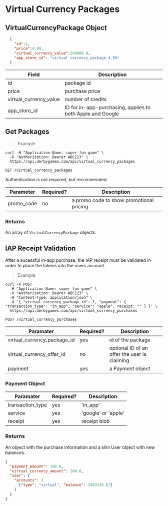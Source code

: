 # Virtual Currency Packages

## VirtualCurrencyPackage Object

```json
  { 
  	"id":1,
  	"price":4.99,
  	"virtual_currency_value":240000.0,
  	"app_store_id": "virtual_currency_package_4.99"
  }
```

Field | Description
----- | -----------
id | package id
price | purchase price
virtual_currency_value | number of credits
app_store_id | ID for in-app-purchasing, applies to both Apple and Google

## Get Packages

> Example

```curl
curl -H "Application-Name: super-fun-game" \
  -H "Authorization: Bearer ABC123" \
  https://api.derbygames.com/api/virtual_currency_packages
```

`GET /virtual_currency_packages`

Authentication is not required, but recommended.

Parameter | Required? | Description
--------- | --------- | -----------
promo_code | no | a promo code to show promotional pricing

### Returns

An array of `VirtualCurrencyPackage` objects.

## IAP Receipt Validation

After a sucessful in-app purchase, the IAP receipt must be validated in order to place the tokens into the users account.

> Example

```curl
curl -X POST
  -H "Application-Name: super-fun-game" \
  -H "Authorization: Bearer ABC123" \
  -H "Content-Type: application/json" \
  -d '{ "virtual_currency_package_id": 1, "payment": { "transaction_type": "in_app", "service": "apple", receipt: "" } }' \
  https://api.derbygames.com/api/virtual_currency_purchases
```

`POST /virtual_currency_purchases`

Paramater | Required? | Description
--------- | --------- | -----------
virtual_currency_package_id | yes | id of the package
virtual_currency_offer_id | no | optional ID of an offer the user is claiming
payment | yes | a Payment object

### Payment Object

Paramater | Required? | Description
------| --------- | -----------
transaction_type | yes | 'in_app'
service | yes | 'google' or 'apple'
receipt | yes | receipt blob

### Returns

An object with the purchase information and a slim User object with new balances.

```json
{
  "payment_amount": 100.0,
  "virtual_currency_amount": 200.0,
  "user": {
    "accounts": [
      {"type": "virtual", "balance": 2083136.67}
    ]
  }
}
```
